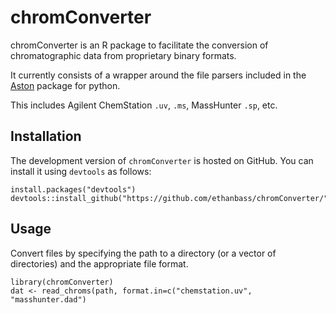 # chromConverter

chromConverter is an R package to facilitate the conversion of chromatographic data from proprietary binary formats. 

It currently consists of a wrapper around the file parsers included in the [Aston](https://github.com/bovee/aston) package for python.

This includes Agilent ChemStation `.uv`, `.ms`, MassHunter `.sp`, etc.

## Installation
The development version of `chromConverter` is hosted on GitHub. You can install
it using `devtools` as follows:

```
install.packages("devtools")
devtools::install_github("https://github.com/ethanbass/chromConverter/")
```

## Usage

Convert files by specifying the path to a directory (or a vector of directories) and the appropriate file format.

```
library(chromConverter)
dat <- read_chroms(path, format.in=c("chemstation.uv", "masshunter.dad")
```
